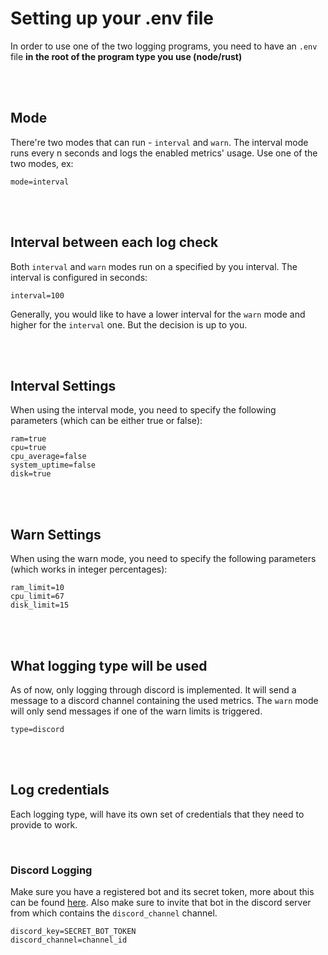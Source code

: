 # Setting up your .env file
In order to use one of the two logging programs, you need to have an `.env` file **in the root of the program type you use (node/rust)**

<br />
<br />

## Mode
There're two modes that can run - `interval` and `warn`. The interval mode runs every n seconds and logs the enabled metrics' usage. Use one of the two modes, ex:

```
mode=interval
```

<br />
<br />


## Interval between each log check
Both `interval` and `warn` modes run on a specified by you interval. The interval is configured in seconds:
```
interval=100
```


Generally, you would like to have a lower interval for the `warn` mode
 and higher for the `interval` one. But the decision is up to you.

<br />
<br />

## Interval Settings
When using the interval mode, you need to specify the following parameters (which can be either true or false):
```
ram=true
cpu=true
cpu_average=false
system_uptime=false
disk=true
```

<br />
<br />

## Warn Settings
When using the warn mode, you need to specify the following parameters (which works in integer percentages):
```
ram_limit=10
cpu_limit=67
disk_limit=15
```

<br />
<br />

## What logging type will be used
As of now, only logging through discord is implemented. It will send a message to a discord channel containing the used metrics. The `warn` mode will only send messages if one of the warn limits is triggered.

```
type=discord
```

<br />
<br />

## Log credentials
Each logging type, will have its own set of credentials that they need to provide to work.

<br />

### Discord Logging
Make sure you have a registered bot and its secret token, more about this can be found [here](https://github.com/reactiflux/discord-irc/wiki/Creating-a-discord-bot-&-getting-a-token). Also make sure to invite that bot in the discord server from which contains the `discord_channel` channel. 

```
discord_key=SECRET_BOT_TOKEN
discord_channel=channel_id
```